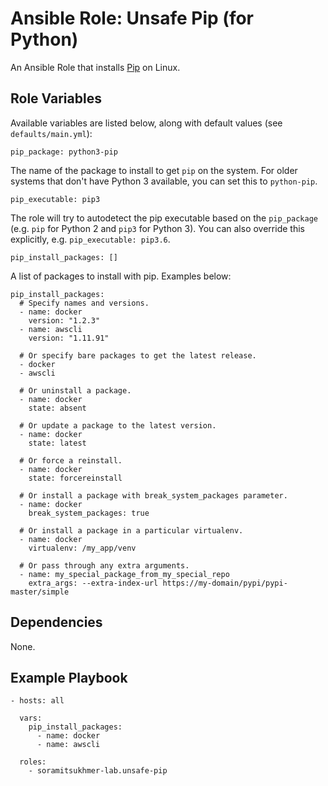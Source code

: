# Ansible Role: Unsafe Pip (for Python)

An Ansible Role that installs [Pip](https://pip.pypa.io) on Linux.

## Role Variables

Available variables are listed below, along with default values (see `defaults/main.yml`):

    pip_package: python3-pip

The name of the package to install to get `pip` on the system. For older systems that don't have Python 3 available, you can set this to `python-pip`.

    pip_executable: pip3

The role will try to autodetect the pip executable based on the `pip_package` (e.g. `pip` for Python 2 and `pip3` for Python 3). You can also override this explicitly, e.g. `pip_executable: pip3.6`.

    pip_install_packages: []

A list of packages to install with pip. Examples below:

    pip_install_packages:
      # Specify names and versions.
      - name: docker
        version: "1.2.3"
      - name: awscli
        version: "1.11.91"
    
      # Or specify bare packages to get the latest release.
      - docker
      - awscli
    
      # Or uninstall a package.
      - name: docker
        state: absent
    
      # Or update a package to the latest version.
      - name: docker
        state: latest
    
      # Or force a reinstall.
      - name: docker
        state: forcereinstall
    
      # Or install a package with break_system_packages parameter.
      - name: docker
        break_system_packages: true

      # Or install a package in a particular virtualenv.
      - name: docker
        virtualenv: /my_app/venv

      # Or pass through any extra arguments.
      - name: my_special_package_from_my_special_repo
        extra_args: --extra-index-url https://my-domain/pypi/pypi-master/simple

## Dependencies

None.

## Example Playbook

    - hosts: all
    
      vars:
        pip_install_packages:
          - name: docker
          - name: awscli
    
      roles:
        - soramitsukhmer-lab.unsafe-pip
